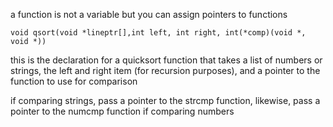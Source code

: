 a function is not a variable but you can assign pointers to functions

```
void qsort(void *lineptr[],int left, int right, int(*comp)(void *, void *))
```

this is the declaration for a quicksort function that takes a list of numbers or strings, the left and right item (for recursion purposes), and a pointer to the function to use for comparison 

if comparing strings, pass a pointer to the strcmp function, likewise, pass a pointer to the numcmp function if comparing numbers

